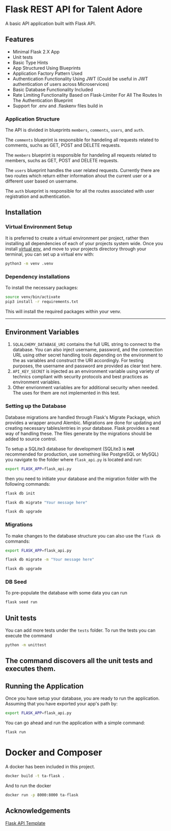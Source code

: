 # Flask REST API for Talent Adore
A basic API application built with Flask API.

## Features
* Minimal Flask 2.X App
* Unit tests
* Basic Type Hints
* App Structured Using Blueprints
* Application Factory Pattern Used
* Authentication Functionality Using JWT (Could be useful in JWT authentication of users across Microservices)
* Basic Database Functionality Included 
* Rate Limiting Functionality Based on Flask-Limiter For All The Routes In The Authentication Blueprint
* Support for .env and .flaskenv files build in


### Application Structure

The API is divided in blueprints `members`, `comments`, `users`, and `auth`.

The `comments` blueprint is responsible for handeling all requests related to comments, suchs as GET, POST and DELETE requests.

The `members` blueprint is responsible for handeling all requests related to members, suchs as GET, POST and DELETE requests.

The `users` blueprint handles the user related requests. Currently there are two routes which return either information ahout the current user or a different user based on username.

The `auth` blueprint is responsible for all the routes associated with user registration and authentication.


## Installation

### Virtual Environment Setup

It is preferred to create a virtual environment per project, rather then installing all dependencies of each of your 
projects system wide. Once you install [virtual env](https://virtualenv.pypa.io/en/stable/installation/), and move to 
your projects directory through your terminal, you can set up a virtual env with:

```bash
python3 -m venv .venv
```

### Dependency installations

To install the necessary packages:

```bash
source venv/bin/activate
pip3 install -r requirements.txt
```

This will install the required packages within your venv.

---

## Environment Variables

1. `SQLALCHEMY_DATABASE_URI` contains the full URL string to connect to the database. You can also inject username, password, and the connection URL using other secret handling tools depending on the environment to the as variables and construct the URI accordingly. For testing purposes, the username and password are provided as clear text here.
1. `API_KEY_SECRET` is injected as an environment variable using variety of technics compliant with security protocols and best practices as environment variables.
1. Other envrionment variables are for additional security when needed. The uses for them are not implemented in this test.


### Setting up the Database

Database migrations are handled through Flask's Migrate Package, which provides a wrapper around Alembic. Migrations are done for updating and creating necessary tables/entries in your database. Flask provides a neat way of handling these. The files generate by the migrations should be added to source control.

To setup a SQLite3 database for development (SQLite3 is **not** recommended for production, use something like PostgreSQL or MySQL) you navigate to the folder where `flask_api.py` is located and run:

```bash
export FLASK_APP=flask_api.py
```

then you need to initiate your database and the migration folder with the following commands:

```bash
flask db init
```

```bash
flask db migrate "Your message here"
```

```bash
flask db upgrade
```

### Migrations

To make changes to the database structure you can also use the `flask db` commands:

```bash
export FLASK_APP=flask_api.py
```

```bash
flask db migrate -m "Your message here"
```

```bash
flask db upgrade
```

### DB Seed
To pre-populate the database with some data you can run 
```bash
flask seed run
```

## Unit tests
You can add more tests under the `tests` folder. To run the tests you can execute the command
```bash
python -m unittest
```
The command discovers all the unit tests and executes them.
---

## Running the Application

Once you have setup your database, you are ready to run the application.
Assuming that you have exported your app's path by:

```bash
export FLASK_APP=flask_api.py
```

You can go ahead and run the application with a simple command:

```bash
flask run
```



# Docker and Composer
A docker has been included in this project.

```bash
docker build -t ta-flask . 
```

And to run the docker

```bash
docker run -p 8000:8000 ta-flask  
```

## Acknowledgements
[Flask API Template](https://github.com/StefanVDWeide/flask-api-template)
